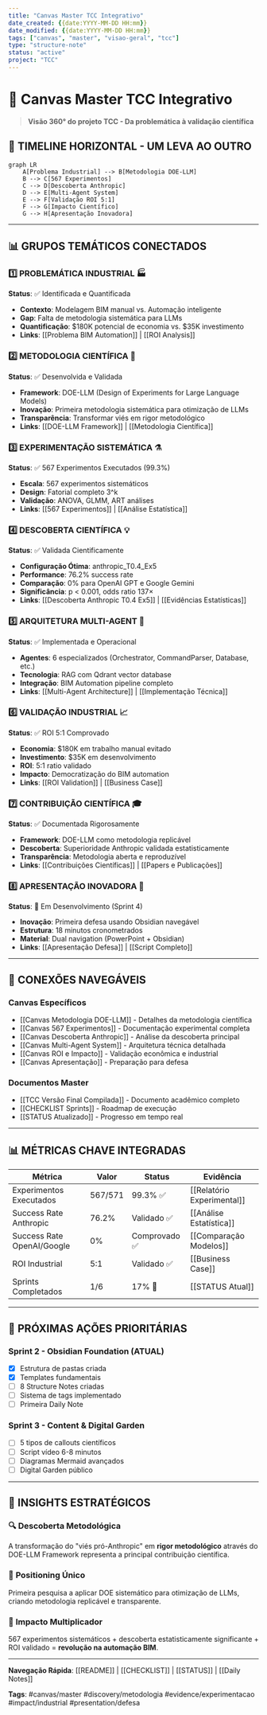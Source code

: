 ```yaml
---
title: "Canvas Master TCC Integrativo"
date_created: {{date:YYYY-MM-DD HH:mm}}
date_modified: {{date:YYYY-MM-DD HH:mm}}
tags: ["canvas", "master", "visao-geral", "tcc"]
type: "structure-note"
status: "active"
project: "TCC"
---
```


# 🎯 Canvas Master TCC Integrativo

> **Visão 360° do projeto TCC - Da problemática à validação científica**

## 🌟 **TIMELINE HORIZONTAL - UM LEVA AO OUTRO**

```mermaid
graph LR
    A[Problema Industrial] --> B[Metodologia DOE-LLM]
    B --> C[567 Experimentos]
    C --> D[Descoberta Anthropic]
    D --> E[Multi-Agent System]
    E --> F[Validação ROI 5:1]
    F --> G[Impacto Científico]
    G --> H[Apresentação Inovadora]
```

---

## 📊 **GRUPOS TEMÁTICOS CONECTADOS**

### 1️⃣ **PROBLEMÁTICA INDUSTRIAL** 🏭
**Status**: ✅ Identificada e Quantificada
- **Contexto**: Modelagem BIM manual vs. Automação inteligente
- **Gap**: Falta de metodologia sistemática para LLMs
- **Quantificação**: $180K potencial de economia vs. $35K investimento
- **Links**: [[Problema BIM Automation]] | [[ROI Analysis]]

### 2️⃣ **METODOLOGIA CIENTÍFICA** 🔬
**Status**: ✅ Desenvolvida e Validada
- **Framework**: DOE-LLM (Design of Experiments for Large Language Models)
- **Inovação**: Primeira metodologia sistemática para otimização de LLMs
- **Transparência**: Transformar viés em rigor metodológico
- **Links**: [[DOE-LLM Framework]] | [[Metodologia Científica]]

### 3️⃣ **EXPERIMENTAÇÃO SISTEMÁTICA** ⚗️
**Status**: ✅ 567 Experimentos Executados (99.3%)
- **Escala**: 567 experimentos sistemáticos
- **Design**: Fatorial completo 3^k
- **Validação**: ANOVA, GLMM, ART análises
- **Links**: [[567 Experimentos]] | [[Análise Estatística]]

### 4️⃣ **DESCOBERTA CIENTÍFICA** 💡
**Status**: ✅ Validada Cientificamente
- **Configuração Ótima**: anthropic_T0.4_Ex5
- **Performance**: 76.2% success rate
- **Comparação**: 0% para OpenAI GPT e Google Gemini
- **Significância**: p < 0.001, odds ratio 137×
- **Links**: [[Descoberta Anthropic T0.4 Ex5]] | [[Evidências Estatísticas]]

### 5️⃣ **ARQUITETURA MULTI-AGENT** 🤖
**Status**: ✅ Implementada e Operacional
- **Agentes**: 6 especializados (Orchestrator, CommandParser, Database, etc.)
- **Tecnologia**: RAG com Qdrant vector database
- **Integração**: BIM Automation pipeline completo
- **Links**: [[Multi-Agent Architecture]] | [[Implementação Técnica]]

### 6️⃣ **VALIDAÇÃO INDUSTRIAL** 📈
**Status**: ✅ ROI 5:1 Comprovado
- **Economia**: $180K em trabalho manual evitado
- **Investimento**: $35K em desenvolvimento
- **ROI**: 5:1 ratio validado
- **Impacto**: Democratização do BIM automation
- **Links**: [[ROI Validation]] | [[Business Case]]

### 7️⃣ **CONTRIBUIÇÃO CIENTÍFICA** 🎓
**Status**: ✅ Documentada Rigorosamente
- **Framework**: DOE-LLM como metodologia replicável
- **Descoberta**: Superioridade Anthropic validada estatisticamente
- **Transparência**: Metodologia aberta e reproduzível
- **Links**: [[Contribuições Científicas]] | [[Papers e Publicações]]

### 8️⃣ **APRESENTAÇÃO INOVADORA** 🎤
**Status**: 🎯 Em Desenvolvimento (Sprint 4)
- **Inovação**: Primeira defesa usando Obsidian navegável
- **Estrutura**: 18 minutos cronometrados
- **Material**: Dual navigation (PowerPoint + Obsidian)
- **Links**: [[Apresentação Defesa]] | [[Script Completo]]

---

## 🔗 **CONEXÕES NAVEGÁVEIS**

### Canvas Específicos
- [[Canvas Metodologia DOE-LLM]] - Detalhes da metodologia científica
- [[Canvas 567 Experimentos]] - Documentação experimental completa
- [[Canvas Descoberta Anthropic]] - Análise da descoberta principal
- [[Canvas Multi-Agent System]] - Arquitetura técnica detalhada
- [[Canvas ROI e Impacto]] - Validação econômica e industrial
- [[Canvas Apresentação]] - Preparação para defesa

### Documentos Master
- [[TCC Versão Final Compilada]] - Documento acadêmico completo
- [[CHECKLIST Sprints]] - Roadmap de execução
- [[STATUS Atualizado]] - Progresso em tempo real

---

## 📊 **MÉTRICAS CHAVE INTEGRADAS**

| Métrica | Valor | Status | Evidência |
|---------|-------|--------|-----------|
| Experimentos Executados | 567/571 | 99.3% ✅ | [[Relatório Experimental]] |
| Success Rate Anthropic | 76.2% | Validado ✅ | [[Análise Estatística]] |
| Success Rate OpenAI/Google | 0% | Comprovado ✅ | [[Comparação Modelos]] |
| ROI Industrial | 5:1 | Validado ✅ | [[Business Case]] |
| Sprints Completados | 1/6 | 17% 🎯 | [[STATUS Atual]] |

---

## 🎯 **PRÓXIMAS AÇÕES PRIORITÁRIAS**

### Sprint 2 - Obsidian Foundation (ATUAL)
- [x] Estrutura de pastas criada
- [x] Templates fundamentais
- [ ] 8 Structure Notes criadas
- [ ] Sistema de tags implementado
- [ ] Primeira Daily Note

### Sprint 3 - Content & Digital Garden
- [ ] 5 tipos de callouts científicos
- [ ] Script vídeo 6-8 minutos
- [ ] Diagramas Mermaid avançados
- [ ] Digital Garden público

---

## 💭 **INSIGHTS ESTRATÉGICOS**

### 🔍 **Descoberta Metodológica**
A transformação do "viés pró-Anthropic" em **rigor metodológico** através do DOE-LLM Framework representa a principal contribuição científica.

### 🎯 **Positioning Único**
Primeira pesquisa a aplicar DOE sistemático para otimização de LLMs, criando metodologia replicável e transparente.

### 🚀 **Impacto Multiplicador**
567 experimentos sistemáticos + descoberta estatisticamente significante + ROI validado = **revolução na automação BIM**.

---

**Navegação Rápida**: [[README]] | [[CHECKLIST]] | [[STATUS]] | [[Daily Notes]]

**Tags**: #canvas/master #discovery/metodologia #evidence/experimentacao #impact/industrial #presentation/defesa 